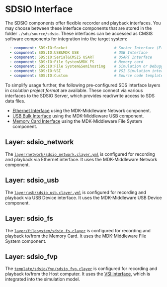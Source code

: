 # SDSIO Interface

The SDSIO components offer flexible recorder and playback interfaces. You may choose between these interface components that are stored in the folder `./sds/source/sdsio`. These interfaces can be accessed as CMSIS software components for integration into the target system:

```yml
  - component: SDS:IO:Socket                     # Socket Interface (Ethernet or WiFi)
  - component: SDS:IO:USB&MDK USB                # USB Interface
  - component: SDS:IO:Serial&CMSIS USART         # USART Interface
  - component: SDS:IO:File System&MDK FS         # Memory card
  - component: SDS:IO:File System&Semihosting    # Simulation or Debugger via Semihosting interface
  - component: SDS:IO:VSI                        # VSI Simulation interface of an AVH FVP
  - component: SDS:IO:Custom                     # Source code template for custom implementation
```

To simplify usage further, the following pre-configured SDS interface layers in *csolution project format* are available. These connect via various interfaces to the SDSIO Server, which provides read/write access to SDS data files.

- [Ethernet Interface](#layer-sdsio_network) using the MDK-Middleware Network component.
- [USB Bulk Interface](#layer-sdsio_usb) using the MDK-Middleware USB component.
- [Memory Card Interface](#layer-sdsio_fs) using the MDK-Middleware File System component.

## Layer: sdsio_network

The [`layer/network/sdsio_network.clayer.yml`](https://github.com/ARM-software/SDS-Framework/tree/main/layer/sdsio/network) is configured for recording and playback via Ethernet interface. It uses the MDK-Middleware Network component.

## Layer: sdsio_usb

The [`layer/usb/sdsio_usb.clayer.yml`](https://github.com/ARM-software/SDS-Framework/tree/main/layer/sdsio/usb) is configured for recording and playback via USB Device interface. It uses the MDK-Middleware USB Device component.

## Layer: sdsio_fs

The [`layer/filesystem/sdsio_fs.clayer`](https://github.com/ARM-software/SDS-Framework/tree/main/layer/sdsio/filesystem) is configured for recording and playback to/from the Memory Card. It uses the MDK-Middleware File System component.

## Layer: sdsio_fvp

The [`template/sdsio/fvp/sdsio_fvp.clayer`](https://github.com/ARM-software/SDS-Framework/tree/main/template/sdsio/fvp) is configured for recording and playback to/from the Host computer. It uses the [VSI interface](https://arm-software.github.io/AVH/main/simulation/html/group__arm__vsi.html), which is integrated into the simulation model.
